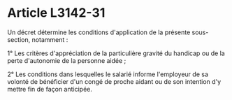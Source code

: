 # Article L3142-31

Un décret détermine les conditions d'application de la présente sous-section, notamment : 

1° Les critères d'appréciation de la particulière gravité du handicap ou de la perte d'autonomie de la personne aidée ; 

2° Les conditions dans lesquelles le salarié informe l'employeur de sa volonté de bénéficier d'un congé de proche aidant ou de son intention d'y mettre fin de façon anticipée.
